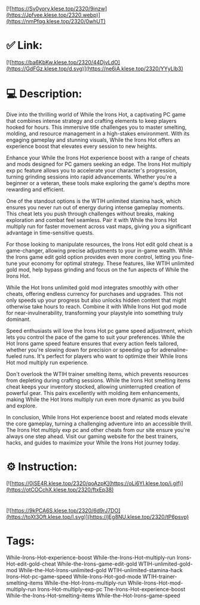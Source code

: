[![https://Sv0yorv.klese.top/2320/9inzw](https://Jpfvee.klese.top/2320.webp)](https://nmPfqg.klese.top/2320/0whUT)
# ✅ Link:
[![https://ba6KbKw.klese.top/2320/44DjvLdO](https://GdFGz.klese.top/d.svg)](https://ne6iA.klese.top/2320/YYyLlb3)
# 💻 Description:
Dive into the thrilling world of While the Irons Hot, a captivating PC game that combines intense strategy and crafting elements to keep players hooked for hours. This immersive title challenges you to master smelting, molding, and resource management in a high-stakes environment. With its engaging gameplay and stunning visuals, While the Irons Hot offers an experience boost that elevates every session to new heights.



Enhance your While the Irons Hot experience boost with a range of cheats and mods designed for PC gamers seeking an edge. The Irons Hot multiply exp pc feature allows you to accelerate your character's progression, turning grinding sessions into rapid advancements. Whether you're a beginner or a veteran, these tools make exploring the game's depths more rewarding and efficient.



One of the standout options is the WTIH unlimited stamina hack, which ensures you never run out of energy during intense gameplay moments. This cheat lets you push through challenges without breaks, making exploration and combat feel seamless. Pair it with While the Irons Hot multiply run for faster movement across vast maps, giving you a significant advantage in time-sensitive quests.



For those looking to manipulate resources, the Irons Hot edit gold cheat is a game-changer, allowing precise adjustments to your in-game wealth. While the Irons game edit gold option provides even more control, letting you fine-tune your economy for optimal strategy. These features, like WTIH unlimited gold mod, help bypass grinding and focus on the fun aspects of While the Irons Hot.



While the Hot Irons unlimited gold mod integrates smoothly with other cheats, offering endless currency for purchases and upgrades. This not only speeds up your progress but also unlocks hidden content that might otherwise take hours to reach. Combine it with While Irons Hot god mode for near-invulnerability, transforming your playstyle into something truly dominant.



Speed enthusiasts will love the Irons Hot pc game speed adjustment, which lets you control the pace of the game to suit your preferences. While the Hot Irons game speed feature ensures that every action feels tailored, whether you're slowing down for precision or speeding up for adrenaline-fueled runs. It's perfect for players who want to optimize their While Irons Hot mod multiply run experience.



Don't overlook the WTIH trainer smelting items, which prevents resources from depleting during crafting sessions. While the Irons Hot smelting items cheat keeps your inventory stocked, allowing uninterrupted creation of powerful gear. This pairs excellently with molding item enhancements, making While the Hot Irons multiply run even more dynamic as you build and explore.



In conclusion, While Irons Hot experience boost and related mods elevate the core gameplay, turning a challenging adventure into an accessible thrill. The Irons Hot multiply exp pc and other cheats from our site ensure you're always one step ahead. Visit our gaming website for the best trainers, hacks, and guides to maximize your While the Irons Hot journey today.

# ⚙️ Instruction:
[![https://0jSE4R.klese.top/2320/qoAzpK](https://oLi6YI.klese.top/i.gif)](https://otCOCchX.klese.top/2320/ftxEp38)
#
[![https://9kPCA6S.klese.top/2320/6d9rJ7DO](https://toXt3Oft.klese.top/l.svg)](https://jEg8NU.klese.top/2320/tP6psvp)
# Tags:
While-Irons-Hot-experience-boost While-the-Irons-Hot-multiply-run Irons-Hot-edit-gold-cheat While-the-Irons-game-edit-gold WTIH-unlimited-gold-mod While-the-Hot-Irons-unlimited-gold WTIH-unlimited-stamina-hack Irons-Hot-pc-game-speed While-Irons-Hot-god-mode WTIH-trainer-smelting-items While-the-Hot-Irons-multiply-run While-Irons-Hot-mod-multiply-run Irons-Hot-multiply-exp-pc The-Irons-Hot-experience-boost While-the-Irons-Hot-smelting-items While-the-Hot-Irons-game-speed






